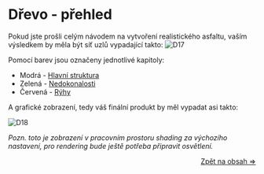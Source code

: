# Dřevo - přehled
Pokud jste prošli celým návodem na vytvoření realistického asfaltu, vaším výsledkem by měla být síť uzlů vypadající takto:
![D17](https://github.com/user-attachments/assets/da492e65-0f46-466e-bcfb-1caed9ed6b29)


Pomocí barev jsou označeny jednotlivé kapitoly:
- Modrá - [Hlavní struktura](https://github.com/Milimar16/Blender-realisticke-povrchy/blob/main/Hlavn%C3%AD%20struktura.md)
- Zelená - [Nedokonalosti](https://github.com/Milimar16/Blender-realisticke-povrchy/blob/main/Nedokonalosti.md)
- Červená - [Rýhy](https://github.com/Milimar16/Blender-realisticke-povrchy/blob/main/R%C3%BDhy.md)

A grafické zobrazení, tedy váš finální produkt by měl vypadat asi takto:

![D18](https://github.com/user-attachments/assets/928c8b24-60c4-4206-8b77-97230916079f)

_Pozn. toto je zobrazení v pracovním prostoru shading za výchozího nastavení, pro rendering bude ještě potřeba připravit osvětlení._

</div>
<div align="right">
<a href="https://github.com/Milimar16/Blender-realisticke-povrchy/blob/main/README.md">Zpět na obsah =></a>
 </div>

